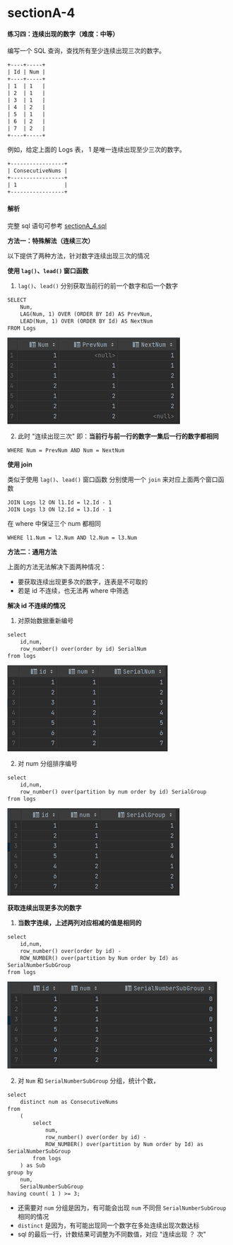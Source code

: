 # sectionA-4

#### 练习四：连续出现的数字（难度：中等）

编写一个 SQL 查询，查找所有至少连续出现三次的数字。

```
+----+-----+
| Id | Num |
+----+-----+
| 1  | 1   |
| 2  | 1   |
| 3  | 1   |
| 4  | 2   |
| 5  | 1   |
| 6  | 2   |
| 7  | 2   |
+----+-----+
```

例如，给定上面的 Logs 表， 1 是唯一连续出现至少三次的数字。

```
+-----------------+
| ConsecutiveNums |
+-----------------+
| 1               |
+-----------------+
```

#### 解析

完整 sql 语句可参考 [sectionA\_4.sql](../datawhale/wonderful-sql/sectionA-4/sectionA\_4.sql)

**方法一：特殊解法（连续三次）**

以下提供了两种方法，针对数字连续出现三次的情况

**使用 `lag()`、`lead()` 窗口函数**

1. `lag()`、`lead()` 分别获取当前行的前一个数字和后一个数字

```mysql
SELECT
    Num,
    LAG(Num, 1) OVER (ORDER BY Id) AS PrevNum,
    LEAD(Num, 1) OVER (ORDER BY Id) AS NextNum
FROM Logs
```

![function4-1](../datawhale/wonderful-sql/sectionA-4/function4-1.png)

2. 此时 "连续出现三次" 即：**当前行与前一行的数字一集后一行的数字都相同**

```mysql
WHERE Num = PrevNum AND Num = NextNum
```

**使用 join**

类似于使用 `lag()`、`lead()` 窗口函数 分别使用一个 `join` 来对应上面两个窗口函数

```mysql
JOIN Logs l2 ON l1.Id = l2.Id - 1
JOIN Logs l3 ON l2.Id = l3.Id - 1
```

在 where 中保证三个 num 都相同

```mysql
WHERE l1.Num = l2.Num AND l2.Num = l3.Num
```

**方法二：通用方法**

上面的方法无法解决下面两种情况：

* 要获取连续出现更多次的数字，连表是不可取的
* 若是 id 不连续，也无法再 where 中筛选

**解决 id 不连续的情况**

1. 对原始数据重新编号

```mysql
select
    id,num,
    row_number() over(order by id) SerialNum
from logs
```

![function4-2](../datawhale/wonderful-sql/sectionA-4/function4-2.png)

2. 对 num 分组排序编号

```mysql
select
    id,num,
    row_number() over(partition by num order by id) SerialGroup
from logs
```

![function4-3](../datawhale/wonderful-sql/sectionA-4/function4-3.png)

**获取连续出现更多次的数字**

1. **当数字连续，上述两列对应相减的值是相同的**

```mysql
select
    id,num,
    row_number() over(order by id) -
    ROW_NUMBER() over(partition by Num order by Id) as SerialNumberSubGroup
from logs
```

![function4-4](../datawhale/wonderful-sql/sectionA-4/function4-4.png)

2. 对 `Num` 和 `SerialNumberSubGroup` 分组，统计个数，

```mysql
select
    distinct num as ConsecutiveNums
from
    (
        select
            num,
            row_number() over(order by id) -
            ROW_NUMBER() over(partition by Num order by Id) as SerialNumberSubGroup
        from logs
    ) as Sub
group by
    num,
    SerialNumberSubGroup
having count( 1 ) >= 3;
```

* 还需要对 `num` 分组是因为，有可能会出现 `num` 不同但 `SerialNumberSubGroup` 相同的情况
* `distinct` 是因为，有可能出现同一个数字在多处连续出现次数达标
* sql 的最后一行，计数结果可调整为不同数值，对应 "连续出现 ？ 次"
